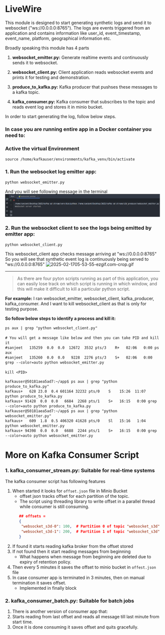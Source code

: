 # LiveWire

This module is designed to start generating synthetic logs and send it to websocket ("ws://0.0.0.0:8765"). 
The logs are events triggered from an application and contains information like user_id, event_timestamp, event_name, 
platform, geographical information etc. 

Broadly speaking this module has 4 parts

1. **websocket_emitter.py:** Generate realtime events and continuously sends it to websocket.

2. **websocket_client.py:** Client application reads websocket events and prints it for testing and demonstration.

3. **produce_to_kafka.py:** Kafka producer that pushses these messages to a kafka topic. 

4. **kafka_consumer.py:** Kafka consumer that subscribes to the topic and reads event log and stores it in minio bucket. 


In order to start generating the log, follow below steps.
### In case you are running entire app in a Docker container you need to: 
### Active the virtual Environment

```shell
source /home/kafkauser/environments/kafka_venv/bin/activate
```


### 1. Run the websocket log emitter app:
```shell
python websocket_emitter.py
```
And you will see following message in the terminal
![ws_log_emitter.png](images/ws_log_emitter.png)

### 2. Run the websocket client to see the logs being emitted by emitter app:
```shell
python websocket_client.py
```
This websocket_client app checks message arriving at "ws://0.0.0.0:8765" 
So you will see that synthetic event log is continuously being served to "ws://0.0.0.0:8765" 
![2025-02-1705-53-55-ezgif.com-crop.gif](..%2F..%2F..%2F2025-02-1705-53-55-ezgif.com-crop.gif)

---


> As there are four pyton scripts running as part of this application, you can easily lose track
on which script is running in which window, and this will make it difficult to kill a particular python script. 

**For example:** I ran websocket_emitter, websocket_client, kafka_producer, kafka_consumer. 
And I want to kill websocket_client as that is only for testing purpose. 

**So follow below steps to identify a process and kill it:**

```shell
ps aux | grep "python websocket_client.py"

# You will get a message like below and then you can take PID and kill it
#sanjeet   135259  0.0  0.0  12672  3532 pts/3    R+   02:06   0:00 ps aux
#sanjeet   135260  0.0  0.0   9228  2276 pts/3    S+   02:06   0:00 grep --color=auto python websocket_emitter.py 

kill <PID>

```

```
kafkauser@50181aea5ad7:~/app$ ps aux | grep "python produce_to_kafka.py"
kafkaus+   628 23.0  0.4 601164 32232 pts/0    S    15:26  11:07 python produce_to_kafka.py
kafkaus+ 91428  0.0  0.0   6684  2268 pts/1    S+   16:15   0:00 grep --color=auto python produce_to_kafka.py
kafkauser@50181aea5ad7:~/app$ ps aux | grep "python websocket_emitter.py"
kafkaus+   609  1.8  0.5 406320 41628 pts/0    Sl   15:16   1:04 python websocket_emitter.py
kafkaus+ 94398  0.0  0.0   6688  2244 pts/1    S+   16:15   0:00 grep --color=auto python websocket_emitter.py
```


# More on Kafka Consumer Script

### 1. kafka_consumer_stream.py: Suitable for real-time systems
The kafka consumer script has following features
1. When started it looks for `offset.json` file in Minio Bucket
   - offset json tracks offset for each partition of the topic.
   - The script using threading library to write offset in a parallel thread while consumer is still consuming.
   ```json
      ## offsets = 
      {
       "websocket_s3d-0": 100,  # Partition 0 of topic "websocket_s3d" has offset 100
       "websocket_s3d-1": 200,  # Partition 1 of topic "websocket_s3d" has offset 200
      }
   ```
2. If found it starts reading kafka broker from the offset stored
3. If not found then it start reading messages from beginning
    - What happens when message from beginning are deleted due to expiry of retention policy.
4. Then every 5 minutes it saves the offset to minio bucket in `offest.json` file
5. In case consumer app is terminated in 3 minutes, then on manual termination it saves offset. 
    - Implemented in finally block

### 2. kafka_consumer_batch.py: Suitable for batch jobs
1. There is another version of consumer app that:
2. Starts reading from last offset and reads all message till last minute from start time. 
3. Once it is done consuming it saves offset and quits gracefully. 
